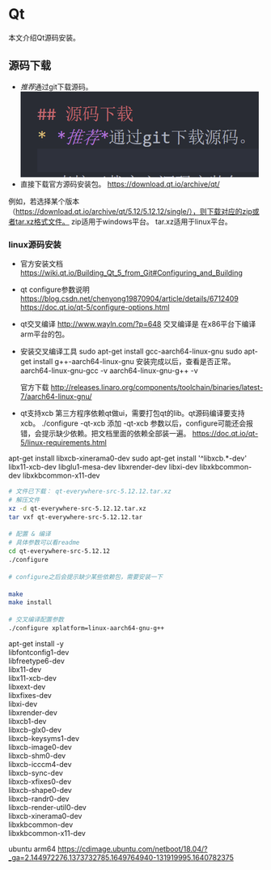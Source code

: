 # Qt

本文介绍Qt源码安装。

## 源码下载
* *推荐*通过git下载源码。
  ![20220417105718](https://raw.githubusercontent.com/LittleMali/docs/master/mdPics/20220417105718.png)
* 直接下载官方源码安装包。
https://download.qt.io/archive/qt/

例如，若选择某个版本（https://download.qt.io/archive/qt/5.12/5.12.12/single/），则下载对应的zip或者tar.xz格式文件。
zip适用于windows平台。
tar.xz适用于linux平台。

### linux源码安装
* 官方安装文档
https://wiki.qt.io/Building_Qt_5_from_Git#Configuring_and_Building

* qt configure参数说明
https://blog.csdn.net/chenyong19870904/article/details/6712409
https://doc.qt.io/qt-5/configure-options.html

* qt交叉编译
http://www.wayln.com/?p=648
  交叉编译是 在x86平台下编译arm平台的包。

* 安装交叉编译工具
  sudo apt-get install gcc-aarch64-linux-gnu
  sudo apt-get install g++-aarch64-linux-gnu
  安装完成以后，查看是否正常。
  aarch64-linux-gnu-gcc -v
  aarch64-linux-gnu-g++ -v

  官方下载
  http://releases.linaro.org/components/toolchain/binaries/latest-7/aarch64-linux-gnu/

* qt支持xcb
第三方程序依赖qt做ui，需要打包qt的lib。qt源码编译要支持xcb。
./configure -qt-xcb
添加 -qt-xcb 参数以后，configure可能还会报错，会提示缺少依赖。把文档里面的依赖全部装一遍。
https://doc.qt.io/qt-5/linux-requirements.html

apt-get install libxcb-xinerama0-dev
sudo apt-get install '^libxcb.*-dev' libx11-xcb-dev libglu1-mesa-dev libxrender-dev libxi-dev libxkbcommon-dev libxkbcommon-x11-dev


```bash
# 文件已下载： qt-everywhere-src-5.12.12.tar.xz
# 解压文件
xz -d qt-everywhere-src-5.12.12.tar.xz
tar vxf qt-everywhere-src-5.12.12.tar

# 配置 & 编译
# 具体参数可以看readme
cd qt-everywhere-src-5.12.12
./configure

# configure之后会提示缺少某些依赖包，需要安装一下

make
make install

# 交叉编译配置参数
./configure xplatform=linux-aarch64-gnu-g++
```

apt-get install -y \
libfontconfig1-dev \
libfreetype6-dev \
libx11-dev \
libx11-xcb-dev \
libxext-dev \
libxfixes-dev \
libxi-dev \
libxrender-dev \
libxcb1-dev \
libxcb-glx0-dev \
libxcb-keysyms1-dev \
libxcb-image0-dev \
libxcb-shm0-dev \
libxcb-icccm4-dev \
libxcb-sync-dev \
libxcb-xfixes0-dev \
libxcb-shape0-dev \
libxcb-randr0-dev \
libxcb-render-util0-dev \
libxcb-xinerama0-dev \
libxkbcommon-dev \
libxkbcommon-x11-dev 


ubuntu arm64
https://cdimage.ubuntu.com/netboot/18.04/?_ga=2.144972276.1373732785.1649764940-131919995.1640782375